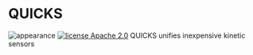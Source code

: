# QUICKS
![appearance](https://github.com/y6tada/QUIKS/blob/tada/Hardware/IMUTracker_assemble.png)
[![license Apache 2.0](https://img.shields.io/badge/license-Apache%202-blue.svg)](http://www.apache.org/licenses/LICENSE-2.0)
QUICKS unifies inexpensive kinetic sensors
